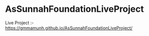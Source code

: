 # AsSunnahFoundationLiveProject <br>
Live Project :-  https://gmmamunh.github.io/AsSunnahFoundationLiveProject/
